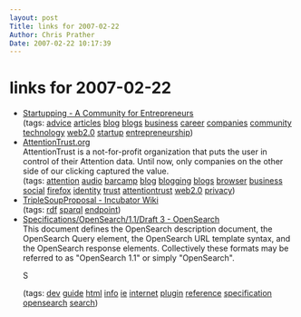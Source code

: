 ```yaml
---
layout: post
Title: links for 2007-02-22  
Author: Chris Prather
Date: 2007-02-22 10:17:39
---
```


# links for 2007-02-22
<ul class="delicious">
	<li>
		<div class="delicious-link"><a href="http://www.startupping.com/">Startupping - A Community for Entrepreneurs</a></div>
		<div class="delicious-tags">(tags: <a href="http://del.icio.us/perigrin/advice">advice</a> <a href="http://del.icio.us/perigrin/articles">articles</a> <a href="http://del.icio.us/perigrin/blog">blog</a> <a href="http://del.icio.us/perigrin/blogs">blogs</a> <a href="http://del.icio.us/perigrin/business">business</a> <a href="http://del.icio.us/perigrin/career">career</a> <a href="http://del.icio.us/perigrin/companies">companies</a> <a href="http://del.icio.us/perigrin/community">community</a> <a href="http://del.icio.us/perigrin/technology">technology</a> <a href="http://del.icio.us/perigrin/web2.0">web2.0</a> <a href="http://del.icio.us/perigrin/startup">startup</a> <a href="http://del.icio.us/perigrin/entrepreneurship">entrepreneurship</a>)</div>
	</li>
	<li>
		<div class="delicious-link"><a href="http://www.attentiontrust.org/">AttentionTrust.org</a></div>
		<div class="delicious-extended">AttentionTrust is a not-for-profit organization that puts the user in control of their Attention data. Until now, only companies on the other side of our clicking captured the value.</div>
		<div class="delicious-tags">(tags: <a href="http://del.icio.us/perigrin/attention">attention</a> <a href="http://del.icio.us/perigrin/audio">audio</a> <a href="http://del.icio.us/perigrin/barcamp">barcamp</a> <a href="http://del.icio.us/perigrin/blog">blog</a> <a href="http://del.icio.us/perigrin/blogging">blogging</a> <a href="http://del.icio.us/perigrin/blogs">blogs</a> <a href="http://del.icio.us/perigrin/browser">browser</a> <a href="http://del.icio.us/perigrin/business">business</a> <a href="http://del.icio.us/perigrin/social">social</a> <a href="http://del.icio.us/perigrin/firefox">firefox</a> <a href="http://del.icio.us/perigrin/identity">identity</a> <a href="http://del.icio.us/perigrin/trust">trust</a> <a href="http://del.icio.us/perigrin/attentiontrust">attentiontrust</a> <a href="http://del.icio.us/perigrin/web2.0">web2.0</a> <a href="http://del.icio.us/perigrin/privacy">privacy</a>)</div>
	</li>
	<li>
		<div class="delicious-link"><a href="http://wiki.apache.org/incubator/TripleSoupProposal">TripleSoupProposal - Incubator Wiki</a></div>
		<div class="delicious-tags">(tags: <a href="http://del.icio.us/perigrin/rdf">rdf</a> <a href="http://del.icio.us/perigrin/sparql">sparql</a> <a href="http://del.icio.us/perigrin/endpoint">endpoint</a>)</div>
	</li>
	<li>
		<div class="delicious-link"><a href="http://www.opensearch.org/Specifications/OpenSearch/1.1#OpenSearch_description_document">Specifications/OpenSearch/1.1/Draft 3 - OpenSearch</a></div>
		<div class="delicious-extended">This document defines the OpenSearch description document, the OpenSearch Query element, the OpenSearch URL template syntax, and the OpenSearch response elements. Collectively these formats may be referred to as "OpenSearch 1.1" or simply "OpenSearch".

S</div>
		<div class="delicious-tags">(tags: <a href="http://del.icio.us/perigrin/dev">dev</a> <a href="http://del.icio.us/perigrin/guide">guide</a> <a href="http://del.icio.us/perigrin/html">html</a> <a href="http://del.icio.us/perigrin/info">info</a> <a href="http://del.icio.us/perigrin/ie">ie</a> <a href="http://del.icio.us/perigrin/internet">internet</a> <a href="http://del.icio.us/perigrin/plugin">plugin</a> <a href="http://del.icio.us/perigrin/reference">reference</a> <a href="http://del.icio.us/perigrin/specification">specification</a> <a href="http://del.icio.us/perigrin/opensearch">opensearch</a> <a href="http://del.icio.us/perigrin/search">search</a>)</div>
	</li>
</ul>

